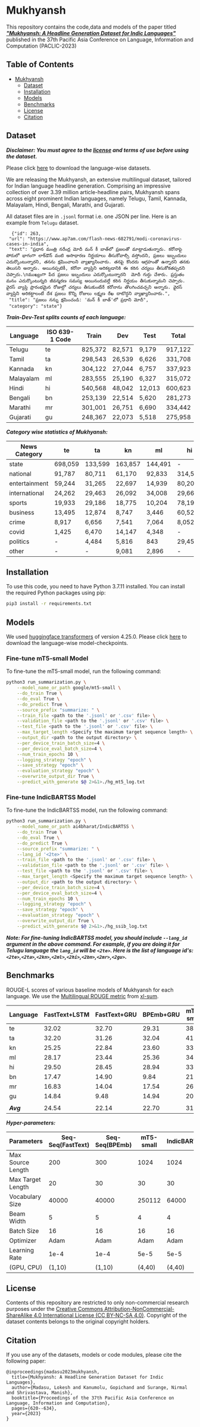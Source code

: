 # Mukhyansh

This repository contains the code,data and models of the paper titled [***"Mukhyansh: A Headline Generation Dataset for Indic Languages"***](https://arxiv.org/abs/2311.17743) published in the 37th Pacific Asia Conference on
Language, Information and Computation (PACLIC-2023)

## Table of Contents

- [Mukhyansh](#Mukhyansh)
  - [Dataset](#dataset)
  - [Installation](#installation)
  - [Models](#models)
  - [Benchmarks](#benchmarks)
  - [License](#license)
  - [Citation](#citation)

## Dataset

***Disclaimer: You must agree to the [license](#license) and terms of use before using the dataset.***

Please click [here](https://drive.google.com/drive/folders/1PYUgWMqELhVbQ_nJ7EtpYo_R1xm7XM6y?usp=sharing) to download the language-wise datasets.

We are releasing the Mukhyansh, an extensive multilingual dataset, tailored for Indian language headline generation. Comprising an impressive collection of over 3.39 million article-headline pairs, Mukhyansh spans across eight prominent Indian languages, namely Telugu, Tamil, Kannada, Malayalam, Hindi, Bengali, Marathi, and Gujarati.

All dataset files are in `.jsonl` format i.e. one JSON per line. Here is an example from `Telugu` dataset.

```
  {"id": 263,
 "url": "https://www.ap7am.com/flash-news-682791/modi-coronavirus-cases-in-india",
 "text": "ప్రధాన మంత్రి నరేంద్ర మోదీ మన్‌ కీ బాత్‌లో ప్రజలతో మాట్లాడుతున్నారు. కరోనాపై పోరులో భాగంగా లాక్‌డౌన్‌ వంటి అసాధారణ నిర్ణయాలు తీసుకోవాల్సి వస్తోందని, ప్రజలు ఇబ్బందులు ఎదుర్కొంటున్నారని, తనను క్షమించాలని వ్యాఖ్యానించారు. తనపై కొందరు ఆగ్రహంతో ఉన్నారని తనకు తెలుసని అన్నారు. అయినప్పటికీ, కరోనా వ్యాప్తిని అరికట్టడానికి ఈ కఠిన చర్యలు తీసుకోకతప్పదని చెప్పారు.\nముఖ్యంగా పేద ప్రజలు ఇబ్బందులు ఎదుర్కొంటున్నారని  మోదీ గుర్తు చేశారు. ప్రస్తుతం మనం ఎదుర్కొంటున్నది జీవన్మరణ సమస్య అయినందువల్లే కఠిన నిర్ణయం తీసుకున్నామని చెప్పారు. వైరస్ వ్యాప్తి ప్రారంభమైన రోజుల్లో చర్యలు తీసుకుంటేనే కరోనాను తొలగించవచ్చని అన్నారు. వైరస్ వ్యాప్తిని అరికట్టాలంటే దేశ ప్రజలు కొన్ని రోజులు లక్ష్మణ రేఖ దాటొద్దని వ్యాఖ్యానించారు.",
 "title": "ప్రజలు నన్ను క్షమించండి: 'మన్‌ కీ బాత్‌'లో ప్రధాని మోదీ",
 "category": "state"}

```

***Train-Dev-Test splits counts of each language:***

| Language   | ISO 639-1 Code | Train  | Dev   | Test  | Total |
|------------|----------------|--------|-------|-------|-------|
| Telugu     | te             | 825,372 | 82,571 | 9,179 | 917,122 |
| Tamil      | ta             | 298,543 | 26,539 | 6,626 | 331,708 |
| Kannada    | kn             | 304,122 | 27,044 | 6,757 | 337,923 |
| Malayalam  | ml             | 283,555 | 25,190 | 6,327 | 315,072 |
| Hindi      | hi             | 540,568 | 48,042 | 12,013 | 600,623 |
| Bengali    | bn             | 253,139 | 22,514 | 5,620 | 281,273 |
| Marathi    | mr             | 301,001 | 26,751 | 6,690 | 334,442 |
| Gujarati   | gu             | 248,367 | 22,073 | 5,518 | 275,958 |


***Category wise statistics of Mukhyansh:***

| News Category   | te     | ta    | kn    | ml    | hi     | bn    | mr    | gu    |
|-----------------|--------|-------|-------|-------|--------|-------|-------|-------|
| state           | 698,059 | 133,599 | 163,857 | 144,491 | -      | 143,804 | 184,045 | 123,183 |
| national        | 91,787  | 80,711  | 61,170  | 92,833  | 314,528 | 42,913  | 72,182  | 53,248  |
| entertainment   | 59,244  | 31,265  | 22,697  | 14,939  | 80,202  | 31,470  | 2,819   | 19,710  |
| international   | 24,262  | 29,463  | 26,092  | 34,008  | 29,668  | 20,552  | 15,347  | 37,682  |
| sports          | 19,933  | 29,186  | 18,775  | 10,204  | 78,190  | 30,676  | 29,947  | 19,337  |
| business        | 13,495  | 12,874  | 8,747   | 3,446   | 60,524  | 775    | 10,379  | 21,884  |
| crime           | 8,917   | 6,656  | 7,541   | 7,064   | 8,052   | -      | 16,489  | -      |
| covid           | 1,425   | 6,470  | 14,147  | 4,348   | -      | 4,205  | -      | -      |
| politics        | -      | 4,484  | 5,816   | 843    | 29,459  | 346    | 3,234   | -      |
| other           | -      | -      | 9,081   | 2,896   | -      | 6,532  | -      | 914    |


## Installation
To use this code, you need to have Python 3.7.11 installed. You can install the required Python packages using pip:

```bash
pip3 install -r requirements.txt
```

## Models
We used [huggingface transformers](https://github.com/huggingface/transformers) of version 4.25.0.
Please click [here]() to download the language-wise model-checkpoints.
### Fine-tune mT5-small Model
To fine-tune the mT5-small model, run the following command:

```bash
python3 run_summarization.py \
    --model_name_or_path google/mt5-small \
    --do_train True \
    --do_eval True \
    --do_predict True \
    --source_prefix "summarize: " \
    --train_file <path to the '.jsonl' or '.csv' file> \
    --validation_file <path to the '.jsonl' or '.csv' file> \
    --test_file <path to the '.jsonl' or '.csv' file> \
    --max_target_length <Specify the maximum target sequence length> \
    --output_dir <path to the output directory> \
    --per_device_train_batch_size=4 \
    --per_device_eval_batch_size=4 \
    --num_train_epochs 10 \
    --logging_strategy "epoch" \
    --save_strategy "epoch" \
    --evaluation_strategy "epoch" \
    --overwrite_output_dir True \
    --predict_with_generate $@ 2>&1>./hg_mt5_log.txt

```

### Fine-tune IndicBARTSS Model
To fine-tune the IndicBARTSS model, run the following command:

```bash
python3 run_summarization.py \
    --model_name_or_path ai4bharat/IndicBARTSS \
    --do_train True \
    --do_eval True \
    --do_predict True \
    --source_prefix "summarize: " \
    --lang_id '<2te>' \
    --train_file <path to the '.jsonl' or '.csv' file> \
    --validation_file <path to the '.jsonl' or '.csv' file> \
    --test_file <path to the '.jsonl' or '.csv' file> \
    --max_target_length <Specify the maximum target sequence length> \
    --output_dir <path to the output directory> \
    --per_device_train_batch_size=4 \
    --per_device_eval_batch_size=4 \
    --num_train_epochs 10 \
    --logging_strategy "epoch" \
    --save_strategy "epoch" \
    --evaluation_strategy "epoch" \
    --overwrite_output_dir True \
    --predict_with_generate $@ 2>&1>./hg_ssib_log.txt

```


***Note: For fine-tuning IndicBARTSS model, you should include `--lang_id` argument in the above command. For example, if you are doing it for Telugu language the `lang_id` will be `<2te>`. Here is the list of language id's: `<2te>`,`<2ta>`,`<2kn>`,`<2ml>`,`<2hi>`,`<2bn>`,`<2mr>`,`<2gu>`.***

## Benchmarks

ROUGE-L scores of various baseline models of Mukhyansh for each language. We use the [Multilingual ROUGE metric](https://github.com/csebuetnlp/xl-sum/tree/master/multilingual_rouge_scoring) from [xl-sum](https://github.com/csebuetnlp/xl-sum/tree/master).

| Language | FastText+LSTM | FastText+GRU | BPEmb+GRU | mT5-small | IndicBARTSS |
|---------|--------------|-------------|----------|----------|------|
| te      | 32.02        | 32.70       | 29.31    | 38.35    | 37.33|
| ta      | 32.20        | 31.26       | 32.04    | 41.18    | 41.16|
| kn      | 25.25        | 22.84       | 23.60    | 33.34    | 32.59|
| ml      | 28.17        | 23.44       | 25.36    | 34.63    | 32.04|
| hi      | 29.50        | 28.45       | 28.94    | 33.65    | 36.18|
| bn      | 17.47        | 14.90       | 9.84     | 21.56    | 22.04|
| mr      | 16.83        | 14.04       | 17.54    | 26.41    | 27.08|
| gu      | 14.84        | 9.48        | 14.94    | 20.43    | 23.05|
|         |              |             |          |          |      |
|***Avg***| 24.54        | 22.14       | 22.70    | 31.19    | 31.43|

***Hyper-parameters:***

| Parameters         | Seq-Seq(FastText) | Seq-Seq(BPEmb) | mT5-small | IndicBARTSS |
|--------------------|-------------------|----------------|-----------|------------|
| Max Source Length  | 200               | 300            | 1024      | 1024       |
| Max Target Length  | 20                | 30             | 30        | 30         |
| Vocabulary Size    | 40000             | 40000          | 250112    | 64000      |
| Beam Width         | 5                 | 5              | 4         | 4          |
| Batch Size         | 16                | 16             | 16        | 16         |
| Optimizer          | Adam              | Adam           | Adam      | Adam       |
| Learning Rate      | 1e-4              | 1e-4           | 5e-5      | 5e-5       |
| (GPU, CPU)         | (1,10)            | (1,10)         | (4,40)    | (4,40)     |



## License
Contents of this repository are restricted to only non-commercial research purposes under the [Creative Commons Attribution-NonCommercial-ShareAlike 4.0 International License (CC BY-NC-SA 4.0)](https://creativecommons.org/licenses/by-nc-sa/4.0/). Copyright of the dataset contents belongs to the original copyright holders.

## Citation
If you use any of the datasets, models or code modules, please cite the following paper:

```
@inproceedings{madasu2023mukhyansh,
  title={Mukhyansh: A Headline Generation Dataset for Indic Languages},
  author={Madasu, Lokesh and Kanumolu, Gopichand and Surange, Nirmal and Shrivastava, Manish},
  booktitle={Proceedings of the 37th Pacific Asia Conference on Language, Information and Computation},
  pages={620--634},
  year={2023}
}

```
